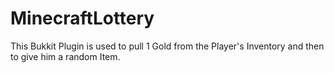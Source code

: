 MinecraftLottery
================

This Bukkit Plugin is used to pull 1 Gold from the Player's Inventory and then to give him a random Item.
